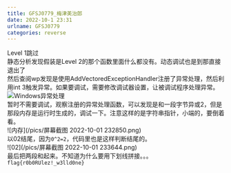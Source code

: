 ```yaml
---
title: GFSJ0779_梅津美治郎
date: 2022-10-1 23:31
urlname: GFSJ0779
categories: reverse
---
```

Level 1跳过  
静态分析发现假装是Level 2的那个函数里面什么都没有。动态调试也是到那直接退出了  
然后查阅wp发现是使用AddVectoredExceptionHandler注册了异常处理，然后利用int 3触发异常。如果要调试，需要修改调试器设置，让被调试程序处理异常。  
![Windows异常处理](/pics/5da1684e9e9c94eb6f827d586c6e1200.jpg)  
暂时不需要调试，观察注册的异常处理函数，可以发现是和一段字节异或2，但是那段内存是运行时生成的，调试一下。注意这样的是字符串指针，小端的，要倒着看。  
![内存](/pics/屏幕截图 2022-10-01 232850.png)  
以02结尾，因为`0^2=2`，代码里也是这样判断结尾的。  
![02](/pics/屏幕截图 2022-10-01 233644.png)  
最后把两段和起来。不知道为什么要用下划线拼接。。。`flag{r0b0RUlez!_w3lld0ne}`
